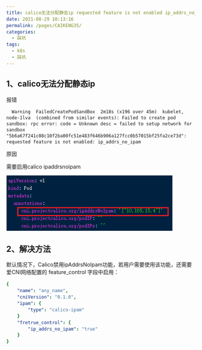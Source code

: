 ```yaml
---
title: calico无法分配静态ip requested feature is not enabled ip_addrs_no_ipam
date: 2021-08-29 10:13:16
permalink: /pages/CAIKENG35/
categories:
  - 踩坑
tags:
  - k8s
  - 踩坑
---
```


## 1、calico无法分配静态ip

报错

```
  Warning  FailedCreatePodSandBox  2m18s (x196 over 45m)  kubelet, node-1lva  (combined from similar events): Failed to create pod sandbox: rpc error: code = Unknown desc = failed to setup network for sandbox "5b6a67f241c08c10f2ba00fc51e483f646b906a127fcc0b57015bf25fa2ce73d": requested feature is not enabled: ip_addrs_no_ipam
```

原因

需要启用calico ipaddrsnoipam

![image-20211213155328645](https://raw.githubusercontent.com/lzq70112/images/master/blog/image-20211213155328645.png)

## 2、解决方法

默认情况下，Calico禁用ipAddrsNoIpam功能，若用户需要使用该功能，还需要爱CNI网络配置的 feature_control 字段中启用：

```yaml
{
    "name": "any_name",
    "cniVersion": "0.1.0",
    "ipam": {
        "type": "calico-ipam"
    }
    "fretrue_control": {
        "ip_addrs_no_ipam": "true"
    }
}
```





